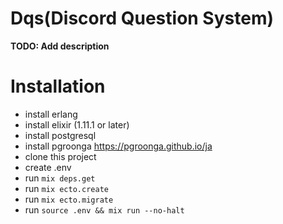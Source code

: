 # Dqs(Discord Question System)

**TODO: Add description**

# Installation

- install erlang
- install elixir (1.11.1 or later)
- install postgresql
- install pgroonga https://pgroonga.github.io/ja
- clone this project
- create .env
- run `mix deps.get`
- run `mix ecto.create`
- run `mix ecto.migrate`
- run `source .env && mix run --no-halt`

